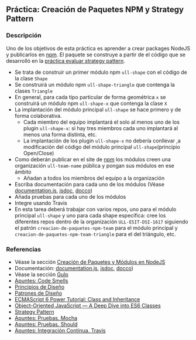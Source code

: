 ## Práctica: Creación de Paquetes NPM y Strategy Pattern

### Descripción

Uno de los objetivos de esta práctica  es aprender a crear packages NodeJS y publicarlos en [npm](https://www.npmjs.com). El paquete se construye a partir de
el código que se desarrolló en la [práctica evaluar strategy pattern](practicaevaluastrategypattern.md).

* Se trata de construir un primer módulo npm `ull-shape` con el código de la clase `Shape`
* Se construirá un módulo npm `ull-shape-triangle` que contenga la clases `Triangle`
* En general, para cada tipo particular de forma geométrica `x` se construirá un módulo npm `ull-shape-x` que contenga la clase `X`
* La implantación del módulo principal `ull-shape` se hace primero y de forma colaborativa. 
  - Cada miembro del equipo implantará el solo al menos uno de los plugin `ull-shape-x`: si hay tres miembros cada uno implantará al menos una forma distinta, etc. 
  - La implantación de los plugin `ull-shape-x` no debería conllevar ,a modificación del código del módulo principal `ull-shape`(principio Open/Close)
* Como deberán publicar en el site de [npm](https://www.npmjs.com) los módulos creen una organización `ull-team-name` pública y pongan sus módulos en ese ámbito
  - Añadan a todos los miembros del equipo a la organización
  <!--* Añada a los otros miembros del equipo como `contributors`. Véase [las seccion people fields de package.json](https://docs.npmjs.com/files/package.json#people-fields-author-contributors) -->
* Escriba documentación para cada uno de los módulos (Véase [documentation.js](http://documentation.js.org/), [jsdoc](https://www.npmjs.com/package/jsdoc), [docco](http://jashkenas.github.io/docco/))
* Añada pruebas para cada uno de los módulos
* Integre usando Travis
* En esta tarea deberá trabajar con varios repos, uno para el módulo principal `ull-shape` y uno para cada shape específica: cree los diferentes repos dentro de la organización `ULL-ESIT-DSI-1617` siguiendo el patrón `creacion-de-paquetes-npm-team` para el módulo principal y `creacion-de-paquetes-npm-team-triangle` para el del triángulo, etc.

### Referencias

* Véase la sección
[Creación de Paquetes y Módulos en NodeJS](../apuntes/nodejspackages.md)
* Documentación:  [documentation.js](http://documentation.js.org/), [jsdoc](https://www.npmjs.com/package/jsdoc), [docco](http://jashkenas.github.io/docco/))
* Véase la sección [Gulp](../apuntes/gulp/README.md)
* [Apuntes: Code Smells](https://casianorodriguezleon.gitbooks.io/ull-esit-1617/content/apuntes/patterns/codesmell.html)
* [Principios de Diseño](https://casianorodriguezleon.gitbooks.io/ull-esit-1617/content/apuntes/patterns/designprinciples.html)
* [Patrones de Diseño](https://casianorodriguezleon.gitbooks.io/ull-esit-1617/content/apuntes/patterns/)
* [ECMAScript 6 Power Tutorial: Class and Inheritance](https://code.tutsplus.com/tutorials/ecmascript-6-power-tutorial-class-and-inheritance--cms-24117)
* [Object-Oriented JavaScript — A Deep Dive into ES6 Classes](https://www.sitepoint.com/object-oriented-javascript-deep-dive-es6-classes/)
* [Strategy Pattern](https://casianorodriguezleon.gitbooks.io/ull-esit-1617/content/apuntes/patterns/strategypattern.html)
* [Apuntes: Pruebas. Mocha](https://casianorodriguezleon.gitbooks.io/ull-esit-1617/content/apuntes/pruebas/mocha.html)
* [Apuntes: Pruebas. Should](https://casianorodriguezleon.gitbooks.io/ull-esit-1617/content/apuntes/pruebas/mocha.html#shouldl)
* [Apuntes: Integración Contínua. Travis](https://casianorodriguezleon.gitbooks.io/ull-esit-1617/content/apuntes/pruebas/travis.html)


